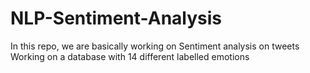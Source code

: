 # NLP-Sentiment-Analysis

In this repo, we are basically working on Sentiment analysis on tweets 
Working on a database with 14 different labelled emotions
